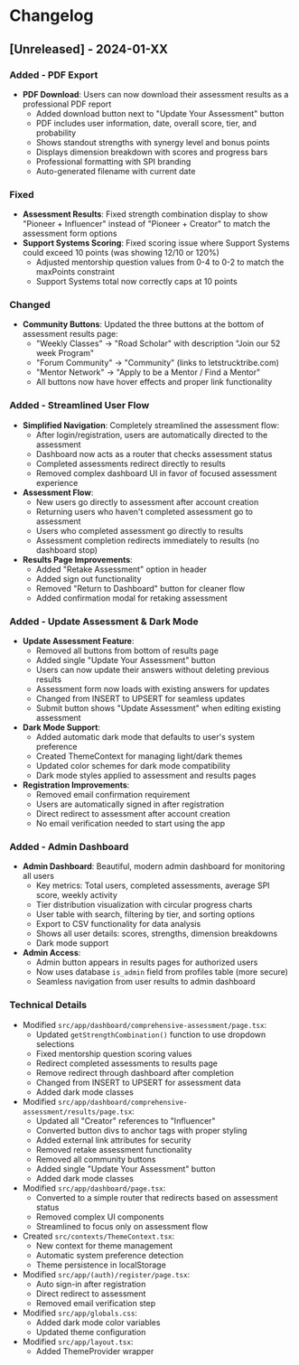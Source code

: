 # Changelog

## [Unreleased] - 2024-01-XX

### Added - PDF Export
- **PDF Download**: Users can now download their assessment results as a professional PDF report
  - Added download button next to "Update Your Assessment" button
  - PDF includes user information, date, overall score, tier, and probability
  - Shows standout strengths with synergy level and bonus points
  - Displays dimension breakdown with scores and progress bars
  - Professional formatting with SPI branding
  - Auto-generated filename with current date

### Fixed
- **Assessment Results**: Fixed strength combination display to show "Pioneer + Influencer" instead of "Pioneer + Creator" to match the assessment form options
- **Support Systems Scoring**: Fixed scoring issue where Support Systems could exceed 10 points (was showing 12/10 or 120%)
  - Adjusted mentorship question values from 0-4 to 0-2 to match the maxPoints constraint
  - Support Systems total now correctly caps at 10 points

### Changed
- **Community Buttons**: Updated the three buttons at the bottom of assessment results page:
  - "Weekly Classes" → "Road Scholar" with description "Join our 52 week Program"
  - "Forum Community" → "Community" (links to letstrucktribe.com)
  - "Mentor Network" → "Apply to be a Mentor / Find a Mentor"
  - All buttons now have hover effects and proper link functionality

### Added - Streamlined User Flow
- **Simplified Navigation**: Completely streamlined the assessment flow:
  - After login/registration, users are automatically directed to the assessment
  - Dashboard now acts as a router that checks assessment status
  - Completed assessments redirect directly to results
  - Removed complex dashboard UI in favor of focused assessment experience
- **Assessment Flow**:
  - New users go directly to assessment after account creation
  - Returning users who haven't completed assessment go to assessment
  - Users who completed assessment go directly to results
  - Assessment completion redirects immediately to results (no dashboard stop)
- **Results Page Improvements**:
  - Added "Retake Assessment" option in header
  - Added sign out functionality
  - Removed "Return to Dashboard" button for cleaner flow
  - Added confirmation modal for retaking assessment

### Added - Update Assessment & Dark Mode
- **Update Assessment Feature**:
  - Removed all buttons from bottom of results page
  - Added single "Update Your Assessment" button
  - Users can now update their answers without deleting previous results
  - Assessment form now loads with existing answers for updates
  - Changed from INSERT to UPSERT for seamless updates
  - Submit button shows "Update Assessment" when editing existing assessment
- **Dark Mode Support**:
  - Added automatic dark mode that defaults to user's system preference
  - Created ThemeContext for managing light/dark themes
  - Updated color schemes for dark mode compatibility
  - Dark mode styles applied to assessment and results pages
- **Registration Improvements**:
  - Removed email confirmation requirement
  - Users are automatically signed in after registration
  - Direct redirect to assessment after account creation
  - No email verification needed to start using the app

### Added - Admin Dashboard
- **Admin Dashboard**: Beautiful, modern admin dashboard for monitoring all users
  - Key metrics: Total users, completed assessments, average SPI score, weekly activity
  - Tier distribution visualization with circular progress charts
  - User table with search, filtering by tier, and sorting options
  - Export to CSV functionality for data analysis
  - Shows all user details: scores, strengths, dimension breakdowns
  - Dark mode support
- **Admin Access**: 
  - Admin button appears in results pages for authorized users
  - Now uses database `is_admin` field from profiles table (more secure)
  - Seamless navigation from user results to admin dashboard

### Technical Details
- Modified `src/app/dashboard/comprehensive-assessment/page.tsx`:
  - Updated `getStrengthCombination()` function to use dropdown selections
  - Fixed mentorship question scoring values
  - Redirect completed assessments to results page
  - Remove redirect through dashboard after completion
  - Changed from INSERT to UPSERT for assessment data
  - Added dark mode classes
- Modified `src/app/dashboard/comprehensive-assessment/results/page.tsx`:
  - Updated all "Creator" references to "Influencer"
  - Converted button divs to anchor tags with proper styling
  - Added external link attributes for security
  - Removed retake assessment functionality
  - Removed all community buttons
  - Added single "Update Your Assessment" button
  - Added dark mode classes
- Modified `src/app/dashboard/page.tsx`:
  - Converted to a simple router that redirects based on assessment status
  - Removed complex UI components
  - Streamlined to focus only on assessment flow
- Created `src/contexts/ThemeContext.tsx`:
  - New context for theme management
  - Automatic system preference detection
  - Theme persistence in localStorage
- Modified `src/app/(auth)/register/page.tsx`:
  - Auto sign-in after registration
  - Direct redirect to assessment
  - Removed email verification step
- Modified `src/app/globals.css`:
  - Added dark mode color variables
  - Updated theme configuration
- Modified `src/app/layout.tsx`:
  - Added ThemeProvider wrapper